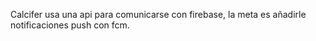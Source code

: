 Calcifer usa una api para comunicarse con firebase, la meta es añadirle notificaciones push con fcm.